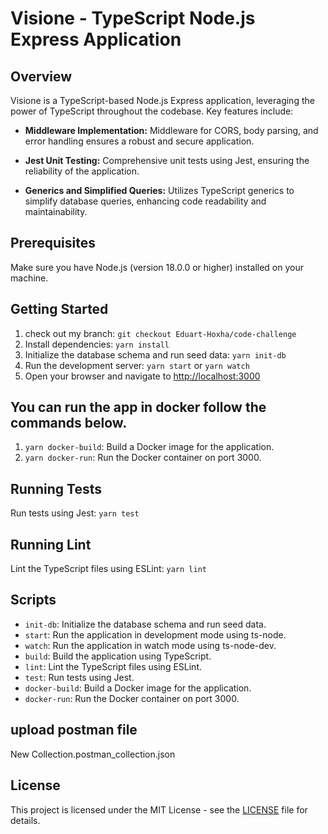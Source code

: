 # Visione - TypeScript Node.js Express Application

## Overview

Visione is a TypeScript-based Node.js Express application, leveraging the power of TypeScript throughout the codebase. Key features include:

- **Middleware Implementation:** Middleware for CORS, body parsing, and error handling ensures a robust and secure application.

- **Jest Unit Testing:** Comprehensive unit tests using Jest, ensuring the reliability of the application.

- **Generics and Simplified Queries:** Utilizes TypeScript generics to simplify database queries, enhancing code readability and maintainability.

## Prerequisites

Make sure you have Node.js (version 18.0.0 or higher) installed on your machine.

## Getting Started

1. check out my branch: `git checkout Eduart-Hoxha/code-challenge`
2. Install dependencies: `yarn install`
3. Initialize the database schema and run seed data: `yarn init-db`
4. Run the development server: `yarn start` or `yarn watch`
5. Open your browser and navigate to [http://localhost:3000](http://localhost:3000)

## You can run the app in docker follow the commands below.

1. `yarn docker-build`: Build a Docker image for the application.
2. `yarn docker-run`: Run the Docker container on port 3000.

## Running Tests

Run tests using Jest: `yarn test`

## Running Lint

Lint the TypeScript files using ESLint: `yarn lint`

## Scripts

- `init-db`: Initialize the database schema and run seed data.
- `start`: Run the application in development mode using ts-node.
- `watch`: Run the application in watch mode using ts-node-dev.
- `build`: Build the application using TypeScript.
- `lint`: Lint the TypeScript files using ESLint.
- `test`: Run tests using Jest.
- `docker-build`: Build a Docker image for the application.
- `docker-run`: Run the Docker container on port 3000.

## upload postman file

New Collection.postman_collection.json

## License

This project is licensed under the MIT License - see the [LICENSE](LICENSE) file for details.
